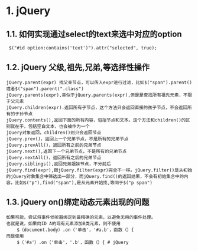 # 1. jQuery
## 1.1. 如何实现通过select的text来选中对应的option
     $("#id option:contains('text')").attr("selected", true);

## 1.2. jQuery 父级,祖先,兄弟,等选择性操作

    jQuery.parent(expr) 找父亲节点，可以传入expr进行过滤，比如$("span").parent()或者$("span").parent(".class") 
    jQuery.parents(expr),类似于jQuery.parents(expr),但是是查找所有祖先元素，不限于父元素 
    jQuery.children(expr).返回所有子节点，这个方法只会返回直接的孩子节点，不会返回所有的子孙节点 
    jQuery.contents(),返回下面的所有内容，包括节点和文本。这个方法和children()的区别就在于，包括空白文本，也会被作为一个 
    jQuery对象返回，children()则只会返回节点 
    jQuery.prev()，返回上一个兄弟节点，不是所有的兄弟节点 
    jQuery.prevAll()，返回所有之前的兄弟节点 
    jQuery.next(),返回下一个兄弟节点，不是所有的兄弟节点 
    jQuery.nextAll()，返回所有之后的兄弟节点 
    jQuery.siblings(),返回兄弟姐妹节点，不分前后 
    jQuery.find(expr),跟jQuery.filter(expr)完全不一样。jQuery.filter()是从初始的jQuery对象集合中筛选出一部分，而jQuery.find()的返回结果，不会有初始集合中的内容，比如$("p"),find("span"),是从元素开始找,等同于$("p span")

## 1.3. jQuery on()绑定动态元素出现的问题
    如果可能，尝试将事件侦听器绑定到最精确的元素，以避免无用的事件处理。
    也就是说，如果向ID A的现有元素添加B类元素，则不使用
        $（document.body）.on（'单击'，'#a.b'，函数（）{
    而是使用
        $（'#a'）.on（'单击'，'.b'，函数（）{ # jQuery
